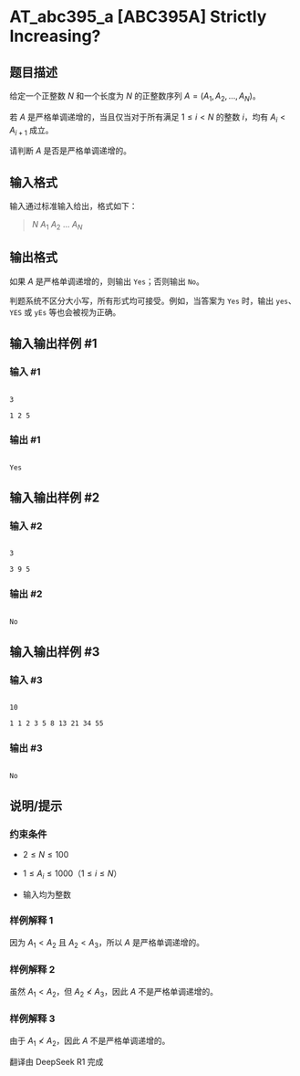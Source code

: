 # AT_abc395_a [ABC395A] Strictly Increasing?

## 题目描述

给定一个正整数 $N$ 和一个长度为 $N$ 的正整数序列 $A=(A_1,A_2,\dots,A_N)$。

若 $A$ 是严格单调递增的，当且仅当对于所有满足 $1 \leq i < N$ 的整数 $i$，均有 $A_i < A_{i+1}$ 成立。

请判断 $A$ 是否是严格单调递增的。

## 输入格式

输入通过标准输入给出，格式如下：

> $N$ $A_1$ $A_2$ $\dots$ $A_N$

## 输出格式

如果 $A$ 是严格单调递增的，则输出 `Yes`；否则输出 `No`。

判题系统不区分大小写，所有形式均可接受。例如，当答案为 `Yes` 时，输出 `yes`、`YES` 或 `yEs` 等也会被视为正确。

## 输入输出样例 #1

### 输入 #1

```
3
1 2 5
```

### 输出 #1

```
Yes
```

## 输入输出样例 #2

### 输入 #2

```
3
3 9 5
```

### 输出 #2

```
No
```

## 输入输出样例 #3

### 输入 #3

```
10
1 1 2 3 5 8 13 21 34 55
```

### 输出 #3

```
No
```

## 说明/提示

### 约束条件

- $2 \leq N \leq 100$
- $1 \leq A_i \leq 1000$（$1 \leq i \leq N$）
- 输入均为整数

### 样例解释 1

因为 $A_1 < A_2$ 且 $A_2 < A_3$，所以 $A$ 是严格单调递增的。

### 样例解释 2

虽然 $A_1 < A_2$，但 $A_2 \nless A_3$，因此 $A$ 不是严格单调递增的。

### 样例解释 3

由于 $A_1 \nless A_2$，因此 $A$ 不是严格单调递增的。

翻译由 DeepSeek R1 完成